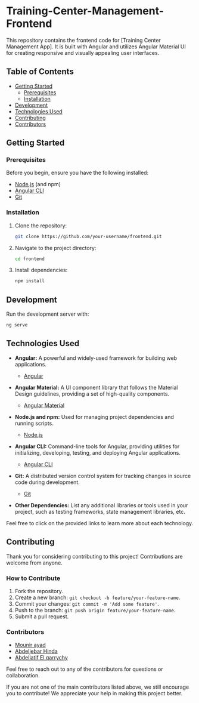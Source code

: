 # Training-Center-Management-Frontend


This repository contains the frontend code for [Training Center Management App]. It is built with Angular and utilizes Angular Material UI for creating responsive and visually appealing user interfaces.

## Table of Contents
- [Getting Started](#getting-started)
  - [Prerequisites](#prerequisites)
  - [Installation](#installation)
- [Development](#development)
- [Technologies Used](#technologies-used)
- [Contributing](#contributing)
- [Contributors](#contributors)

## Getting Started

### Prerequisites

Before you begin, ensure you have the following installed:

- [Node.js](https://nodejs.org/) (and npm)
- [Angular CLI](https://angular.io/cli)
- [Git](https://git-scm.com/)

### Installation

1. Clone the repository:

    ```bash
    git clone https://github.com/your-username/frontend.git
    ```

2. Navigate to the project directory:

    ```bash
    cd frontend
    ```

3. Install dependencies:

    ```bash
    npm install
    ```

## Development

Run the development server with:

```bash
ng serve
```

## Technologies Used

- **Angular:** A powerful and widely-used framework for building web applications.
  - [Angular](https://angular.io/)

- **Angular Material:** A UI component library that follows the Material Design guidelines, providing a set of high-quality components.
  - [Angular Material](https://material.angular.io/)

- **Node.js and npm:** Used for managing project dependencies and running scripts.
  - [Node.js](https://nodejs.org/)

- **Angular CLI:** Command-line tools for Angular, providing utilities for initializing, developing, testing, and deploying Angular applications.
  - [Angular CLI](https://angular.io/cli)

- **Git:** A distributed version control system for tracking changes in source code during development.
  - [Git](https://git-scm.com/)

- **Other Dependencies:** List any additional libraries or tools used in your project, such as testing frameworks, state management libraries, etc.

Feel free to click on the provided links to learn more about each technology.


## Contributing

Thank you for considering contributing to this project! Contributions are welcome from anyone.

### How to Contribute

1. Fork the repository.
2. Create a new branch: `git checkout -b feature/your-feature-name`.
3. Commit your changes: `git commit -m 'Add some feature'`.
4. Push to the branch: `git push origin feature/your-feature-name`.
5. Submit a pull request.

### Contributors

- [Mounir ayad](https://github.com/ad-munir)
- [Abdeljebar Hinda](https://github.com/HINDA-Abdeljebar)
- [Abdellatif El qarrychy](https://github.com/abdellatif300)


Feel free to reach out to any of the contributors for questions or collaboration.

If you are not one of the main contributors listed above, we still encourage you to contribute! We appreciate your help in making this project better.
